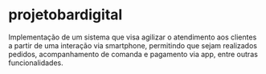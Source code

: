 # projetobardigital
Implementação de um sistema que visa agilizar o atendimento aos clientes a partir de uma interação via smartphone, permitindo que sejam realizados pedidos, acompanhamento de comanda e pagamento via app, entre outras funcionalidades.

